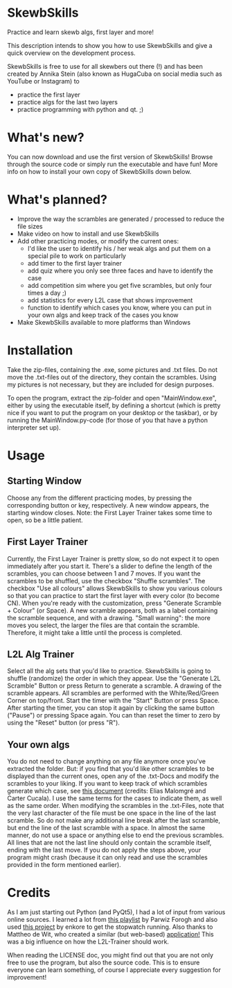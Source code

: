 # SkewbSkills
Practice and learn skewb algs, first layer and more!

This description intends to show you how to use SkewbSkills and give a quick overview on the development process.

SkewbSkills is free to use for all skewbers out there (!) and has been created by Annika Stein (also known as HugaCuba on social media such as YouTube or Instagram) to
+ practice the first layer
+ practice algs for the last two layers
+ practice programming with python and qt. ;)

# What's new?
You can now download and use the first version of SkewbSkills! Browse through the source code or simply run the
executable and have fun! More info on how to install your own copy of SkewbSkills down below.

# What's planned?
+ Improve the way the scrambles are generated / processed to reduce the file sizes
+ Make video on how to install and use SkewbSkills
+ Add other practicing modes, or modify the current ones:
   + I'd like the user to identify his / her weak algs and put them on a special pile to work on particularly
   + add timer to the first layer trainer
   + add quiz where you only see three faces and have to identify the case
   + add competition sim where you get five scrambles, but only four times a day ;)
   + add statistics for every L2L case that shows improvement
   + function to identify which cases you know, where you can put in your own algs and keep track of the cases you know
+ Make SkewbSkills available to more platforms than Windows

# Installation
Take the zip-files, containing the .exe, some pictures and .txt files. Do not move the .txt-files out of the directory, they contain the scrambles.
Using my pictures is not necessary, but they are included for design purposes.

To open the program, extract the zip-folder and open "MainWindow.exe", either by using the executable itself, by defining
a shortcut (which is pretty nice if you want to put the program on your desktop or the taskbar), or by running the MainWindow.py-code (for those of you that have a python interpreter set up).

# Usage
## Starting Window
Choose any from the different practicing modes, by pressing the corresponding button or key, respectively. A new window appears, the
starting window closes. Note: the First Layer Trainer takes some time to open, so be a little patient.

## First Layer Trainer
Currently, the First Layer Trainer is pretty slow, so do not expect it to open immediately after you start it.
There's a slider to define the length of the scrambles, you can choose between 1 and 7 moves. If you want the scrambles to be 
shuffled, use the checkbox "Shuffle scrambles". The checkbox "Use all colours" allows SkewbSkills to show you various colours so that
you can practice to start the first layer with every color (to become CN). When you're ready with the customization, press
"Generate Scramble + Colour" (or Space). A new scramble appears, both as a label containing the scramble sequence, and with a drawing.
"Small warning": the more moves you select, the larger the files are that contain the scramble. Therefore, it might take a little until
the process is completed.

## L2L Alg Trainer
Select all the alg sets that you'd like to practice. SkewbSkills is going to shuffle (randomize) the order in which they appear.
Use the "Generate L2L Scramble" Button or press Return to generate a scramble. A drawing of the scramble appears. All scrambles are
performed with the White/Red/Green Corner on top/front. Start the timer with the "Start" Button or press Space. After starting the
timer, you can stop it again by clicking the same button ("Pause") or pressing Space again. You can than reset the timer to zero by
using the "Reset" button (or press "R").

## Your own algs
You do not need to change anything on any file anymore once you've extracted the folder. But:
if you find that you'd like other scrambles to be displayed than the current ones, open any of the .txt-Docs and modify the
scrambles to your liking. If you want to keep track of which scrambles generate which case, see
[this document](https://docs.google.com/spreadsheets/d/1j-SGlgZk20D3d2TyeiXhMWzeyTBuuix3Owgj9Q8rNbo/edit#gid=1743463298)
(credits: Elias Malomgré and Carter Cucala). I use the same terms for the cases to indicate them, as well as the same order.
When modifying the scrambles in the .txt-Files, note that the very last character of the file must be one space in the line of the
last scramble. So do not make any additional line break after the last scramble, but end the line of the last scramble with a space.
In almost the same manner, do not use a space or anything else to end the previous scrambles. All lines that are not the last line
should only contain the scramble itself, ending with the last move. If you do not apply the steps above, your program might crash
(because it can only read and use the scrambles provided in the form mentioned earlier).

# Credits
As I am just starting out Python (and PyQt5), I had a lot of input from various online sources.
I learned a lot from [this playlist](https://www.youtube.com/playlist?list=PL1FgJUcJJ03uO70zDLDF3oaTu6s2QLOPa)
by Parwiz Forogh and also used [this project](https://github.com/enkore/qt-stop-watch.py/blob/master/qt-stop-watch.py) by enkore
to get the stopwatch running. Also thanks to Mattheo de Wit, who created a similar (but web-based) [application!](https://yutu58.github.io/?fbclid=IwAR2cVMBE9LneUZ1J0XpDWPcTV2XjGsCDmXmTCIu4qhWUh7EJIDhA-f0eNTY)
This was a big influence on how the L2L-Trainer should work.

When reading the LICENSE doc, you might find out that you are not only free to use the program, but also the source code.
This is to ensure everyone can learn something, of course I appreciate every suggestion for improvement!

